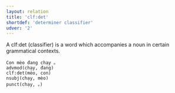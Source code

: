 ```yaml
---
layout: relation
title: 'clf:det'
shortdef: 'determiner classifier'
udver: '2'
---
```


A clf:det (classifier) is a word which accompanies a noun in certain grammatical contexts.

~~~ sdparse
Con mèo đang chạy 。
advmod(chạy, đang)
clf:det(mèo, con)
nsubj(chạy, mèo)
punct(chạy, 。)
~~~

<!-- Interlanguage links updated Út 9. května 2023, 20:04:05 CEST -->
